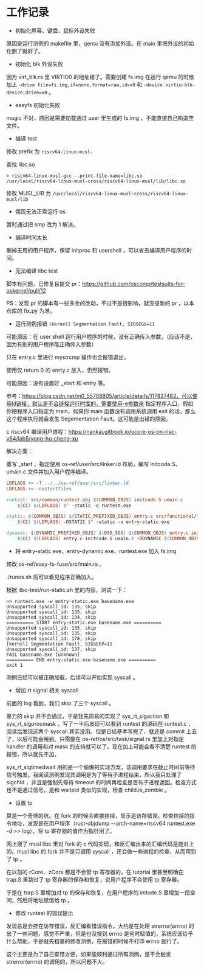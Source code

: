 # 工作记录

- 初始化屏幕、键盘、鼠标外设失败

原因是运行测例的 makefile 里，qemu 没有添加外设。在 main 里把外设的初始化删了就好了。

- 初始化 blk 外设失败

因为 virt_blk.rs 里 VIRTIO0 的地址错了。需要创建 fs.img 在运行 qemu 的时候加上 `-drive file=fs.img,if=none,format=raw,id=x0` 和 `-device virtio-blk-device,drive=x0` 。

- easyfs 初始化失败

magic 不对，原因是需要加载通过 user 里生成的 fs.img ，不能直接自己构造空文件。

- 编译 test

修改 prefix 为 `riscv64-linux-musl-`

查找 libc.so

```
> riscv64-linux-musl-gcc --print-file-name=libc.so
/usr/local/riscv64-linux-musl-cross/riscv64-linux-musl/lib/libc.so
```

修改 MUSL_LIB 为 `/usr/local/riscv64-linux-musl-cross/riscv64-linux-musl/lib`

- 偶现无法正常运行 os

暂时通过把 smp 改为 1 解决。

- 编译时间太长

删掉无用的用户程序，保留 initproc 和 usershell ，可以省去编译用户程序的时间。

- 无法编译 libc test

脚本有问题，已修复且提交 pr：https://github.com/oscomp/testsuits-for-oskernel/pull/12

PS：发现 pr 的脚本有一些多余的改动，不过不是很影响，就没提新的 pr ，以本仓库的 fix.py 为准。

- 运行测例报错 `[kernel] Segmentation Fault, SIGSEGV=11`

可能原因：在 user shell 运行用户程序的时候，没有正确传入参数。（应该不是，因为有别的用户程序能正确传入参数）

只在 entry.c 里进行 mystrcmp 操作也会报错退出。

使用仅 return 0 的 enrty.c 放入，仍然报错。

可能原因：没有设置好 \_start 和 entry 等。

参考：https://blog.csdn.net/m0_55708805/article/details/117827482，可以使用ld链接，默认是不会链接运行时库的，需要使用-e参数来 指定程序入口，假如你把程序入口指定为 main，如果你 main 函数没有调用系统调用 exit 的话，那么这个程序执行就会发生 Segementation Fault。这可能是出错的原因。

c riscv64 编译用户进程：https://nankai.gitbook.io/ucore-os-on-risc-v64/lab5/yong-hu-cheng-xu

解决方案：

重写 \_start ，指定使用 os-ref/user/src/linker.ld 布局，编写 initcode.S、umain.c 文件并加入用户程序编译。

```makefile
LDFLAGS += -T ../../os-ref/user/src/linker.ld
LDFLAGS += -nostartfiles

runtest: src/common/runtest.obj $(COMMON_OBJS) initcode.S umain.c
	$(CC) $(LDFLAGS) $^ -static -o runtest.exe

static: $(COMMON_OBJS) $(STATIC_PREFIXED_OBJS) entry.c src/functional/tls_align_dso.obj initcode.S umain.c
	$(CC) $(LDFLAGS) -DSTATIC $^ -static -o entry-static.exe

dynamic: $(DYNAMIC_PREFIXED_OBJS) $(DSO_SOS) $(COMMON_OBJS) entry.c initcode.S umain.c
	$(CC) $(LDFLAGS) entry.c initcode.S umain.c -DDYNAMIC $(COMMON_OBJS) $(DYNAMIC_PREFIXED_OBJS) -Lsrc/functional -Lsrc/regression  -o entry-dynamic.exe -rdynamic
```

- 将 entry-static.exe、entry-dynamic.exe、runtest.exe 加入 fs.img

修改 os-ref/easy-fs-fuse/src/main.rs 。

./runos.sh 后可以看见程序正确加入。

根据 libc-test/run-static.sh 里的内容，测试一下：

```
>> runtest.exe -w entry-static.exe basename.exe
Unsupported syscall_id: 135, skip
Unsupported syscall_id: 135, skip
Unsupported syscall_id: 134, skip
========== START entry-static.exe basename.exe ==========
Unsupported syscall_id: 135, skip
Unsupported syscall_id: 135, skip
Unsupported syscall_id: 178, skip
[kernel] Segmentation Fault, SIGSEGV=11
Unsupported syscall_id: 137, skip
FAIL basename.exe [unknown]
========== END entry-static.exe basename.exe ==========
exit 1
```

测例已经可以被正确加载，后续可以开始实现 syscall 。

- 增加 rt signal 相关 syscall

前面的 log 看到，我们 skip 了三个 syscall 。

暴力的 skip 并不会通过，于是我先简易的实现了 sys_rt_sigaction 和 sys_rt_sigprocmask 。写了一半后发现可以看到 runtest 的源码在 runtest.c ，阅读后发现这两个 syscall 其实没用。但是已经基本写完了，就还是 commit 上去了，以后可能会用到。只需要在 os-ref/os/src/task/signal.rs 里加上对指定 handler 的调用和对 mask 的支持就可以了。现在加上可能会看不清楚 runtest 的报错，所以就先不加。

sys_rt_sigtimedwait 用的是一个偷懒的实现方案，该调用要求在截止时间前等待信号触发。我阅读测例发现其调用是为了等待子进程结束，所以我只处理了 sigchld ，并且是强制先等待 timeout 的时间再检查是否有子进程返回。检查方式也不是通过信号，是和 waitpid 类似的实现，检查 child.is_zombie 。

- 设置 tp

算是一个奇怪的坑。在 fork 的时候会直接挂掉，显示是访存错误。检查挂掉的指令地址，发现是在用户程序（rust-objdump --arch-name=riscv64 runtest.exe -d >> log），将 tp 寄存器的值作为指针用了。

网上搜了 musl libc 里对 fork 的 c 代码实现，和反汇编出来的汇编代码是能对上的。musl libc 的 fork 并不是只调用 syscall ，还会做一些进程的检查，从而用到了 tp 。

在以前的 rCore、zCore 都是不会管 tp 寄存器的，在 tutorial 里甚至明确在 trap.S 里跳过了 tp 寄存器的保存和恢复，说用户程序不会使用 tp 寄存器。

于是在 trap.S 里增加对 tp 的保存和恢复，在用户程序的 initode.S 里增加一段空间，然后将地址赋值给 tp 。

- 修改 runtest 的错误提示

发现总是会挂在访存错误，反汇编看错误指令，大约是在处理 strerror(errno) 时出了一些问题，感觉不严重，但是也没搜到 errno 是何时赋值的，系统应该给予什么帮助，于是就先粗暴的修改测例，在报错的时候不打印 errno 就行了。

这个主要是为了自己查错方便，如果能顺利通过所有测例，是不会触发 strerror(errno) 的调用的，所以问题不大。
